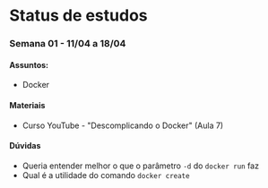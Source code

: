 # Status de estudos

### Semana 01 - 11/04 a 18/04
#### Assuntos:
- Docker

#### Materiais

  - Curso YouTube - "Descomplicando o Docker" (Aula 7)

#### Dúvidas
  - Queria entender melhor o que o parâmetro `-d` do `docker run` faz
  - Qual é a utilidade do comando `docker create`
